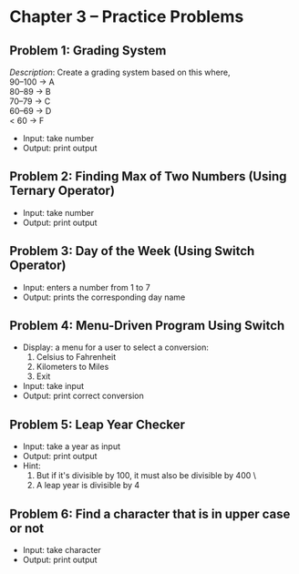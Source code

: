 # Chapter 3 – Practice Problems


## Problem 1: Grading System
*Description*:
Create a grading system based on this where, \
90–100 → A \
80–89 → B \
70–79 → C \
60–69 → D \
< 60 → F 
- Input: take number
- Output: print output


## Problem 2: Finding Max of Two Numbers (Using Ternary Operator)
- Input: take number
- Output: print output


## Problem 3: Day of the Week (Using Switch Operator)
- Input: enters a number from 1 to 7
- Output: prints the corresponding day name


## Problem 4: Menu-Driven Program Using Switch
- Display: a menu for a user to select a conversion:
     1. Celsius to Fahrenheit
	 2. Kilometers to Miles
	 3. Exit
- Input: take input
- Output: print correct conversion


## Problem 5: Leap Year Checker
- Input: take a year as input
- Output: print output
- Hint: 
	1. But if it's divisible by 100, it must also be divisible by 400 \
    2. A leap year is divisible by 4


## Problem 6: Find a character that is in upper case or not
- Input: take character
- Output: print output